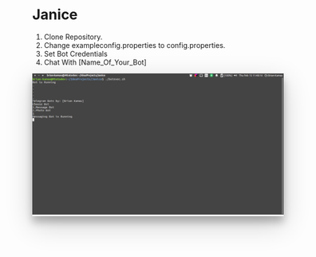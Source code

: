 # Janice
1. Clone Repository.
2. Change exampleconfig.properties to config.properties.
3. Set Bot Credentials
4. Chat With [Name_Of_Your_Bot]

<div style="box-shadow: 0 12px 15px 0 rgba(0,0,0,0.24),0 17px 50px 0 rgba(0,0,0,0.19);"><center><img src="assets/form.png" alt="Form" /></center></a></div>

